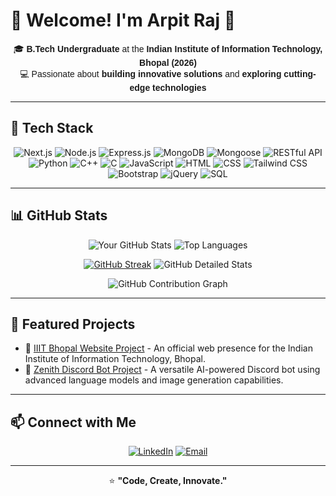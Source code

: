 <h1>🌟 Welcome! I'm Arpit Raj 👋</h1>

<div align="center" style="font-family: 'Arial', sans-serif;">

<p>🎓 <strong>B.Tech Undergraduate</strong> at the <strong>Indian Institute of Information Technology, Bhopal (2026)</strong><br>
💻 Passionate about <strong>building innovative solutions</strong> and <strong>exploring cutting-edge technologies</strong></p>

</div>

<hr>

<h2>🧰 Tech Stack</h2>

<div align="center">

<img src="https://img.shields.io/badge/Next.js-000000?style=for-the-badge&logo=nextdotjs&logoColor=white" alt="Next.js">
<img src="https://img.shields.io/badge/Node.js-339933?style=for-the-badge&logo=node.js&logoColor=white" alt="Node.js">
<img src="https://img.shields.io/badge/Express.js-000000?style=for-the-badge&logo=express&logoColor=white" alt="Express.js">
<img src="https://img.shields.io/badge/MongoDB-47A248?style=for-the-badge&logo=mongodb&logoColor=white" alt="MongoDB">
<img src="https://img.shields.io/badge/Mongoose-880000?style=for-the-badge&logo=mongoose&logoColor=white" alt="Mongoose">
<img src="https://img.shields.io/badge/REST_API-02569B?style=for-the-badge&logo=api&logoColor=white" alt="RESTful API">
<img src="https://img.shields.io/badge/Python-3776AB?style=for-the-badge&logo=python&logoColor=white" alt="Python">
<img src="https://img.shields.io/badge/C++-00599C?style=for-the-badge&logo=c%2B%2B&logoColor=white" alt="C++">
<img src="https://img.shields.io/badge/C-A8B9CC?style=for-the-badge&logo=c&logoColor=white" alt="C">
<img src="https://img.shields.io/badge/JavaScript-F7DF1E?style=for-the-badge&logo=javascript&logoColor=black" alt="JavaScript">
<img src="https://img.shields.io/badge/HTML5-E34F26?style=for-the-badge&logo=html5&logoColor=white" alt="HTML">
<img src="https://img.shields.io/badge/CSS3-1572B6?style=for-the-badge&logo=css3&logoColor=white" alt="CSS">
<img src="https://img.shields.io/badge/Tailwind_CSS-38B2AC?style=for-the-badge&logo=tailwind-css&logoColor=white" alt="Tailwind CSS">
<img src="https://img.shields.io/badge/Bootstrap-7952B3?style=for-the-badge&logo=bootstrap&logoColor=white" alt="Bootstrap">
<img src="https://img.shields.io/badge/jQuery-0769AD?style=for-the-badge&logo=jquery&logoColor=white" alt="jQuery">
<img src="https://img.shields.io/badge/SQL-4479A1?style=for-the-badge&logo=postgresql&logoColor=white" alt="SQL">

</div>

<hr>

<h2>📊 GitHub Stats</h2>

<div align="center">
<img src="https://github-readme-stats.vercel.app/api?username=M1CTIAN&theme=tokyonight&hide_border=false&include_all_commits=true&count_private=true" alt="Your GitHub Stats">
<img src="https://github-readme-stats.vercel.app/api/top-langs/?username=M1CTIAN&layout=compact&theme=tokyonight" alt="Top Languages">
  
<a href="https://git.io/streak-stats"><img src="https://streak-stats.demolab.com?user=M1CTIAN&theme=tokyonight" alt="GitHub Streak" /></a>
<img src="https://github-profile-trophy.vercel.app/?username=M1CTIAN&theme=radical&no-frame=true&column=2&row=2" alt="GitHub Detailed Stats">

<img src="https://github-profile-summary-cards.vercel.app/api/cards/profile-details?username=M1CTIAN&theme=radical" alt="GitHub Contribution Graph">

</div>

<hr>

<h2>📌 Featured Projects</h2>

<ul>
  <li>🔗 <a href="https://iiitbhopal-website.vercel.app/">IIIT Bhopal Website Project</a> - An official web presence for the Indian Institute of Information Technology, Bhopal.</li>
  <li>🔗 <a href="https://github.com/M1CTIAN/Zenith">Zenith Discord Bot Project</a> - A versatile AI-powered Discord bot using advanced language models and image generation capabilities.</li>
</ul>

<hr>

<h2>📫 Connect with Me</h2>

<div align="center">

<a href="https://www.linkedin.com/in/arpit-raj-52965a25a/"><img src="https://img.shields.io/badge/LinkedIn-%230077B5.svg?&style=for-the-badge&logo=linkedin&logoColor=white" alt="LinkedIn"></a>
<a href="mailto:raj.arpit140@gmail.com"><img src="https://img.shields.io/badge/Email-D14836?style=for-the-badge&logo=gmail&logoColor=white" alt="Email"></a>

</div>

<hr>

<div align="center">

<p>⭐️ <strong>"Code, Create, Innovate."</strong></p>

</div>

